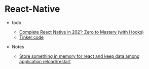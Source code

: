 # React-Native

- todo
	- [Complete React Native in 2021: Zero to Mastery (with Hooks)](https://www.udemy.com/course/complete-react-native-mobile-development-zero-to-mastery-with-hooks/)
	- [Tinker code](https://github.com/mobinni/MealsToGo/issues)


- Notes
   - [Store something in memory for react and keep data among application reload/restart](https://www.npmjs.com/package/@react-native-async-storage/async-storage)
